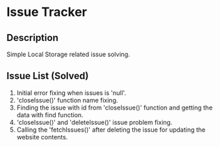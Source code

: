 # Issue Tracker

## Description
Simple Local Storage related issue solving.



## Issue List (Solved)
1. Initial error fixing when issues is 'null'.
2. 'closeIssue()' function name fixing.
3. Finding the issue with id from 'closeIssue()' function and getting the data with find function.
4. 'closeIssue()' and 'deleteIssue()' issue problem fixing.
5. Calling the 'fetchIssues()' after deleting the issue for updating the website contents.

